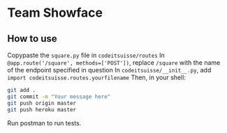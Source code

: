 # Team Showface

## How to use

Copypaste the `square.py` file in `codeitsuisse/routes`
In `@app.route('/square', methods=['POST'])`, replace `/square` with the name of the endpoint specified in question
In `codeitsuisse/__init__.py`, add `import codeitsuisse.routes.yourfilename`
Then, in your shell:
```sh
git add .
git commit -m "Your message here"
git push origin master
git push heroku master
```
Run postman to run tests.
